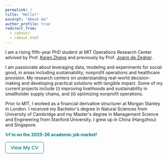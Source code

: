 ```yaml
---
permalink: /
title: "Hello!"
excerpt: "About me"
author_profile: true
redirect_from: 
  - /about/
  - /about.html
---
```


I am a rising fifth-year PhD student at MIT Operations Research Center advised by Prof. [Karen Zheng](https://mitmgmtfaculty.mit.edu/yanchong/) and previously by Prof. [Joann de Zegher](https://mitsloan.mit.edu/staff/directory/joann-de-zegher). 

I am passionate about leveraging data, modeling and experiments for social good, in areas including sustainability, nonprofit operations and healthcare provision. My research centers on understanding real-world decision-making and developing practical solutions with tangible impact. Some of my current projects include (i) improving livelihoods and sustainability in smallholder supply chains, and (ii) optimizing nonprofit operations.

Prior to MIT, I worked as a financial derivative structurer at Morgan Stanley in London. I received my Bachelor's degree in Natural Sciences from University of Cambridge and my Master's degree in Management Science and Engineering from Stanford University. I grew up in China (Hangzhou) and Singapore. 

**<span style="color: #008080;">✨I'm on the 2025-26 academic job market!</span>**

<a href="/files/Yuan_CV.pdf" target="_blank" style="
  display: inline-block;
  padding: 8px 16px;
  border: 1.5px solid #008080;
  color: #008080;
  border-radius: 6px;
  text-decoration: none;
  font-weight: 500;
  font-size: 0.95rem;
">
View My CV
</a>
